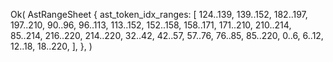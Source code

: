 Ok(
    AstRangeSheet {
        ast_token_idx_ranges: [
            124..139,
            139..152,
            182..197,
            197..210,
            90..96,
            96..113,
            113..152,
            152..158,
            158..171,
            171..210,
            210..214,
            85..214,
            216..220,
            214..220,
            32..42,
            42..57,
            57..76,
            76..85,
            85..220,
            0..6,
            6..12,
            12..18,
            18..220,
        ],
    },
)